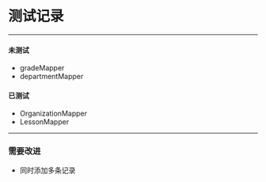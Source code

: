 # 测试记录

-----
#### 未测试

-  gradeMapper
-  departmentMapper


#### 已测试

- OrganizationMapper
- LessonMapper

---
### 需要改进

- 同时添加多条记录